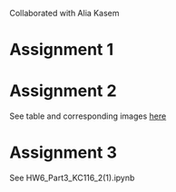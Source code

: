 Collaborated with Alia Kasem


# Assignment 1


# Assignment 2


See table and corresponding images [here](../HW6_KC116/HW6_KC116_Part2.md)

# Assignment 3

See HW6_Part3_KC116_2(1).ipynb
  
  

